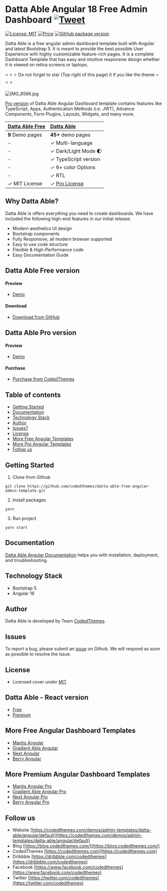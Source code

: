 # Datta Able Angular 18 Free Admin Dashboard [![Tweet](https://img.shields.io/twitter/url/http/shields.io.svg?style=social)](https://twitter.com/intent/tweet?text=Get%20Datta%20%20Able%20Angular%20-%20The%20Most%20Beautiful%20Bootstrap%20Designed%20Admin%20Dashboard%20Template%20&url=https://codedthemes.com/demos/admin-templates/datta-able/angular/default&via=codedthemes&hashtags=angular,webdev,developers,typescript)

[![License: MIT](https://img.shields.io/badge/License-MIT-yellow.svg)](https://opensource.org/licenses/MIT)
[![Price](https://img.shields.io/badge/price-FREE-0098f7.svg)](https://codedthemes.com/item/datta-able-angular-lite/)
[![GitHub package version](https://img.shields.io/github/package-json/v/codedthemes/datta-able-free-angular-admin-template)](https://github.com/codedthemes/datta-able-free-angular-admin-template/)

Datta Able is a free angular admin dashboard template built with Angular and latest Bootstrap 5. It is meant to provide the best possible User Experience with highly customizable feature-rich pages. It is a complete Dashboard Template that has easy and intuitive responsive design whether it is viewed on retina screens or laptops.

:star: :star: :star: Do not forget to star (Top right of this page) it if you like the theme :star: :star: :star:

![IMG_8566.jpg](https://org-public-assets.s3.us-west-2.amazonaws.com/Free-Version-Banners/GITHUB-FREE-ANGULAR-REPO%20-%20Datta%20Able.jpg)

[Pro version](https://codedthemes.com/item/datta-able-angular/?utm_source=free_demo&utm_medium=codedthemes&utm_campaign=button_download_premium) of Datta Able Angular Dashboard template contains features like TypeScript, Apps, Authentication Methods (i.e. JWT), Advance Components, Form Plugins, Layouts, Widgets, and many more.

| [Datta Able Free](https://codedthemes.com/demos/admin-templates/datta-able/angular/free/dashboard) | [Datta Able](https://codedthemes.com/item/datta-able-angular/?utm_source=free_demo&utm_medium=codedthemes&utm_campaign=button_download_premium)    |
| -------------------------------------------------------------------------------------------------- | :---------------------------------------------------------------- |
| **9** Demo pages                                                                                   | **45+** demo pages                                                |
| -                                                                                                  | ✓ Multi-language                                                  |
| -                                                                                                  | ✓ Dark/Light Mode 🌓                                              |
| -                                                                                                  | ✓ TypeScript version                                              |
| -                                                                                                  | ✓ 6+ color Options                                                |
| -                                                                                                  | ✓ RTL                                                             |
| ✓ MIT License                                                                                      | ✓ [Pro License](https://codedthemes.com/item/datta-able-angular/?utm_source=free_demo&utm_medium=codedthemes&utm_campaign=button_download_premium) |

## Why Datta Able?

Datta Able is offers everything you need to create dashboards. We have included the following high-end features in our initial release:

- Modern aesthetics UI design
- Bootstrap components
- Fully Responsive, all modern browser supported
- Easy to use code structure
- Flexible & High-Performance code
- Easy Documentation Guide

## Datta Able Free version

#### Preview

- [Demo](https://codedthemes.com/demos/admin-templates/datta-able/angular/free/dashboard)

#### Download

- [Download from GitHub](https://github.com/codedthemes/datta-able-free-angular-admin-template)

## Datta Able Pro version

#### Preview

- [Demo](https://codedthemes.com/demos/admin-templates/datta-able/angular/default/)

#### Purchase

- [Purchase from CodedThemes](https://codedthemes.com/item/datta-able-angular/?utm_source=free_demo&utm_medium=codedthemes&utm_campaign=button_download_premium)

## Table of contents

- [Getting Started](#getting-started)
- [Documentation](#documentation)
- [Technology Stack](#technology-stack)
- [Author](#author)
- [Issues?](#issues)
- [License](#license)
- [More Free Angular Templates](#more-free-angular-dashboard-templates)
- [More Pro Angular Templates](#more-premium-angular-dashboard-templates)
- [Follow us](#follow-us)

## Getting Started

1. Clone from Github

```
git clone https://github.com/codedthemes/datta-able-free-angular-admin-template.git
```

2. Install packages

```
yarn
```

3. Run project

```
yarn start
```

## Documentation

[Datta Able Angular Documentation](https://codedthemes.gitbook.io/datta-angular/) helps you with installation, deployment, and troubleshooting.

## Technology Stack

- Bootstrap 5
- Angular 18

## Author

Datta Able is developed by Team [CodedThemes](https://codedthemes.com).

## Issues

To report a bug, please submit an [issue](https://github.com/codedthemes/datta-able-free-angular-admin-template/issues) on Github. We will respond as soon as possible to resolve the issue.

## License

- Licensed cover under [MIT](https://github.com/codedthemes/datta-able-free-angular-admin-template/blob/master/LICENSE)

## Datta Able - React version

- [Free](https://lite.codedthemes.com/datta-able/react/default/dashboard/default)
- [Premium](https://codedthemes.com/item/datta-able-react-admin-template/?utm_source=free_demo&utm_medium=codedthemes&utm_campaign=button_download_premium)

## More Free Angular Dashboard Templates

- [Mantis Angular](https://codedthemes.com/item/mantis-angular-free-admin-template/)
- [Gradient Able Angular](https://codedthemes.com/item/gradient-able-angular-free-admin-template/)
- [Next Angular](https://codedthemes.com/item/next-free-admin-template/)
- [Berry Angular](https://codedthemes.com/item/berry-angular-free-admin-template/)

## More Premium Angular Dashboard Templates

- [Mantis Angular Pro](https://codedthemes.com/item/mantis-angular-admin-template/?utm_source=free_demo&utm_medium=codedthemes&utm_campaign=button_download_premium)
- [Gradient Able Angular Pro](https://codedthemes.com/item/gradient-able-angular-admin-template/?utm_source=free_demo&utm_medium=codedthemes&utm_campaign=button_download_premium)
- [Next Angular Pro](https://codedthemes.com/item/next-angular-admin-template/)
- [Berry Angular Pro](https://codedthemes.com/item/berry-angular-admin-dashboard-template/?utm_source=free_demo&utm_medium=codedthemes&utm_campaign=button_download_premium)

## Follow us

- Website [https://codedthemes.com/demos/admin-templates/datta-able/angular/default](https://codedthemes.com/demos/admin-templates/datta-able/angular/default)
- Blog [https://blog.codedthemes.com/](https://blog.codedthemes.com/)
- CodedThemes [https://codedthemes.com](https://codedthemes.com)
- Dribbble [https://dribbble.com/codedthemes](https://dribbble.com/codedthemes)
- Facebook [https://www.facebook.com/codedthemes](https://www.facebook.com/codedthemes)
- Twitter [https://twitter.com/codedthemes](https://twitter.com/codedthemes)

